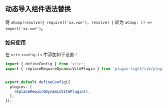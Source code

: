 ## 动态导入组件语法替换

将 `aComp(resolve){ require(['xx.vue'], resolve) }` 转为 `aComp: () => import('xx.vue')`。

### 如何使用

在 `vite.config.ts` 中添加如下设置：

```ts
import { defineConfig } from 'vite';
import { replaceRequireDynamicVitePlugin } from 'plugin-light/lib/plugin';


export default defineConfig({
  plugins: [
    replaceRequireDynamicVitePlugin(),
  ],
});
```
